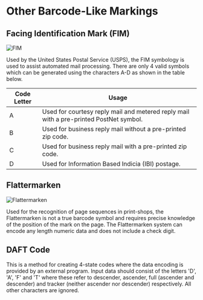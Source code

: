 # Other Barcode-Like Markings
## Facing Identification Mark (FIM)

![FIM](/assets/barcodes/barcode_52.png)

Used by the United States Postal Service (USPS), the FIM symbology is used to assist automated mail processing. There are only 4 valid symbols which can be generated using the characters A-D as shown in the table below.

| Code Letter | Usage                                                                                  |
|-------------|----------------------------------------------------------------------------------------|
| A           | Used for courtesy reply mail and metered reply mail with a pre-printed PostNet symbol. |
| B           | Used for business reply mail without a pre-printed zip code.                           |
| C           | Used for business reply mail with a pre-printed zip code.                              |
| D           | Used for Information Based Indicia (IBI) postage.                                      |


## Flattermarken

![Flattermarken](/assets/barcodes/barcode_53.png)

Used for the recognition of page sequences in print-shops, the Flattermarken is not a true barcode symbol and requires precise knowledge of the position of the mark on the page. The Flattermarken system can encode any length numeric data and does not include a check digit.

## DAFT Code

This is a method for creating 4-state codes where the data encoding is provided by an external program. Input data should consist of the letters 'D',
'A', 'F' and 'T' where these refer to descender, ascender, full (ascender and descender) and tracker (neither ascender nor descender) respectively. All other characters are ignored.